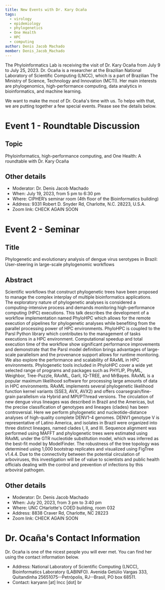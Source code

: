```yaml
---
title: New Events with Dr. Kary Ocaña
tags:
  - virology
  - epidemiology
  - phylogenetics
  - One Health
  - HPC
  - computing
author: Denis Jacob Machado
member: Denis_Jacob_Machado
---
```


The Phyloinformatics Lab is receiving the visit of Dr. Kary Ocaña from July 9 to July 25, 2023. Dr. Ocaña is a researcher at the Brazilian National Laboratory of Scientific Computing (LNCC), which is a part of Brazilian The Ministry of Science, Technology and Innovation (MCTI). Her main interests are phylogenomics, high-performance computing, data analytics in bioinformatics, and machine learning.

We want to make the most of Dr. Ocaña's time with us. To helpo with that, we are putting together a few special events. Please see the details below.

# Event 1 - Roundtable Discussion

## Topic

Phyloinformatics, high-performance computing, and One Health: A roundtable with Dr. Kary Ocaña

## Other details

- Moderator: Dr. Denis Jacob Machado- When: July 19, 2023, from 5 pm to 6:30 pm- Where: CIPHER’s seminar room (4th floor of the Bioinformatics building)
- Address: 9331 Robert D. Snyder Rd, Charlotte, N.C. 28223, U.S.A.
- Zoom link: CHECK AGAIN SOON

# Event 2 - Seminar

## Title

Phylogenetic and evolutionary analysis of dengue virus serotypes in Brazil: User-steering in large-scale phylogenomic workflows

## Abstract

Scientific workflows that construct phylogenetic trees have been proposed to manage the complex interplay of multiple bioinformatics applications. The exploratory nature of phylogenetic analyses is considered a computing-intensive process and demands monitoring high-performance computing (HPC) executions. This talk describes the development of a workflow implementation named PhyloHPC which allows for the remote execution of pipelines for phylogenetic analyses while benefiting from the parallel processing power of HPC environments. PhyloHPC is coupled to the Parsl Python library which contributes to the management of tasks executions in a HPC environment. Computational speedup and total execution time of the workflow show significant performance improvements and demonstrate that the Parsl model definition brings advantages of large-scale parallelism and the provenance support allows for runtime monitoring. We also explore the performance and scalability of RAxML in HPC environments. Phylogenetic tools included in PhyloHPC cover a wide yet selected range of programs and packages such as PHYLIP, PhyML, Weighbor, Tree-Puzzle, RAxML, Garli, IQ-TREE, and MrBayes. RAxML is a popular maximum likelihood software for processing large amounts of data in HPC environments. RAxML implements several phylogenetic likelihood function kernel variants (SSE3, AVX, AVX2) and offers coarsegrain/fine-grain parallelism via Hybrid and MPI/PThread versions. The circulation of new dengue virus lineages was described in Brazil and the Americas, but the precise classification of genotypes and lineages (clades) has been controversial. Here we perform phylogenetic and nucleotide-distance analyses of high-quality complete DENV1-4 genomes. DENV1 genotype V is representative of Latino America, and isolates in Brazil were organized into three distinct lineages, named clades I, II, and III.  Sequence alignment was performed using MAFFT and phylogenetic trees were estimated using RAxML under the GTR nucleotide substitution model, which was inferred as the best-fit model by ModelFinder. The robustness of the tree topology was determined using 1,000 bootstrap replicates and visualized using FigTree v1.4.4. Due to the connectivity between the potential circulation of arboviruses, this investigation will be of value to scientists and public health officials dealing with the control and prevention of infections by this arboviral pathogen.

## Other details

- Moderator: Dr. Denis Jacob Machado- When: July 20, 2023, from 3 pm to 3:40 pm- Where: UNC CHarlotte's COED building, room 032
- Address: 8838 Craver Rd, Charlotte, NC 28223
- Zoom link: CHECK AGAIN SOON

# Dr. Ocaña's Contact Information

Dr. Ocaña is one of the nicest people you will ever met. You can find her using the contact information below.

- Address: National Laboratory of Scientific Computing (LNCC), Bioinformatics Laboratory (LABINFO). Avenida Getúlio Vargas 333, Quitandinha 25651075--Petrópolis, RJ--Brasil, PO box 68511.
- Contact: karyann [at] lncc [dot] br
